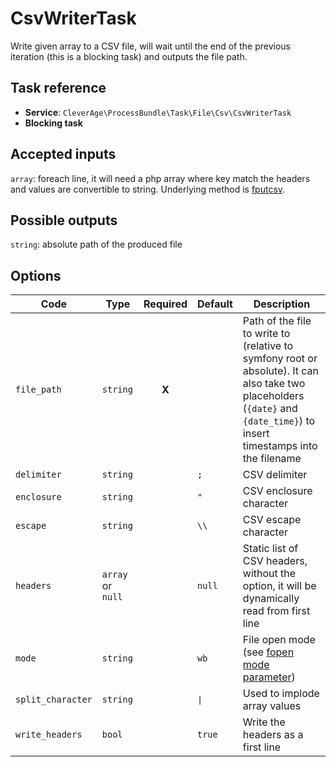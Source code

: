 CsvWriterTask
=============

Write given array to a CSV file, will wait until the end of the previous iteration (this is a blocking task) and outputs
the file path.

Task reference
--------------

* **Service**: `CleverAge\ProcessBundle\Task\File\Csv\CsvWriterTask`
* **Blocking task**

Accepted inputs
---------------

`array`: foreach line, it will need a php array where key match the headers and values are convertible to string.
Underlying method is [fputcsv](https://secure.php.net/manual/en/function.fputcsv.php).

Possible outputs
----------------

`string`: absolute path of the produced file

Options
-------

| Code | Type | Required | Default | Description |
| ---- | ---- | :------: | ------- | ----------- |
| `file_path` | `string` | **X** |  | Path of the file to write to (relative to symfony root or absolute). It can also take two placeholders (`{date}` and `{date_time}`) to insert timestamps into the filename |
| `delimiter` | `string` |  | `;` | CSV delimiter |
| `enclosure` | `string` |  | `"` | CSV enclosure character |
| `escape` | `string` |  | `\\` | CSV escape character |
| `headers` | `array` or `null` |  | `null` | Static list of CSV headers, without the option, it will be dynamically read from first line |
| `mode` | `string` |  | `wb` | File open mode (see [fopen mode parameter](https://secure.php.net/manual/en/function.fopen.php)) |
| `split_character` | `string` |  | `\|` | Used to implode array values |
| `write_headers` | `bool` |  | `true` | Write the headers as a first line |
